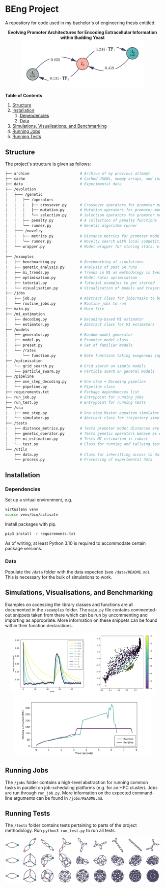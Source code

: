 # BEng Project

A repository for code used in my bachelor's of engineering thesis entitled:

<p align="center">
   <b>Evolving Promoter Architectures for Encoding Extracellular Information within Budding Yeast</b>
   <img src="cache/promoter_model_example.png" width="400">
</p>

**Table of Contents**

1. [Structure](#structure)
2. [Installation](#installation)
   1. [Dependencies](#dependencies)
   2. [Data](#data)
3. [Simulations, Visualisations, and Benchmarking](#simulations-visualisations-and-benchmarking)
4. [Running Jobs](#running-jobs)
5. [Running Tests](#running-tests)

## Structure

The project's structure is given as follows:

```bash
├── archive                       # Archive of my previous attempt
├── cache                         # Cached JSONs, numpy arrays, and images
├── data                          # Experimental data
├── /evolution
│   ├─── /genetic
│   │   ├── /operators             
│   │   │   ├── crossover.py      # Crossover operators for promoter models
│   │   │   ├── mutation.py       # Mutation operators for promoter models 
│   │   │   └── selection.py      # Selection operators for promoter models
│   │   ├── penalty.py            # A collection of penalty functions
│   │   └── runner.py             # Genetic algorithm runner
│   ├─── /novelty
│   │   ├── metrics.py            # Distance metrics for promoter models
│   │   └── runner.py             # Novelty search with local competition runner
│   └── wrapper.py                # Model wrapper for storing stats, e.g. fitness
│
├── /examples
│   ├── benchmarking.py           # Benchmarking of simulations
│   ├── genetic_analysis.py       # Analysis of past GA runs
│   ├── mi_trends.py              # Trends in MI as methodology is tweaked
│   ├── optimisation.py           # Model rates optimisation
│   ├── tutorial.py               # Tutorial examples to get started
│   └── visualisation.py          # Visualisation of models and trajectories
├── /jobs
│   ├── job.py                    # Abstract class for jobs/tasks to be run
│   └── routine_jobs.py           # Routine jobs to run
├── main.py                       # Main file
├── /mi_estimation
│   ├── decoding.py               # Decoding-based MI estimator
│   └── estimator.py              # Abstract class for MI estimators
├── /models
│   ├── generator.py              # Random model generator
│   ├── model.py                  # Promoter model class
│   ├── preset.py                 # Set of familiar models
│   └── /rates
│       └── function.py           # Rate functions taking exogenous input
├── /optimisation
│   └── grid_search.py            # Grid search on simple models
│   └── particle_swarm.py         # Particle swarm on general models
├── /pipeline
│   ├── one_step_decoding.py      # One-step + Decoding pipeline
│   └── pipeline.py               # Pipeline class
├── requirements.txt              # Package dependencies list
├── run_job.py                    # Entrypoint for running jobs
├── run_test.py                   # Entrypoint for running tests
├── /ssa
│   ├── one_step.py               # One-step Master equation simulator
│   └── simulator.py              # Abstract class for trajectory simulators
├── /tests
│   ├── distance_metrics.py       # Tests promoter model distances are metrics
│   ├── genetic_operator.py       # Tests genetic operators behave as expected
│   ├── mi_estimation.py          # Tests MI estimation is robust
│   └── test.py                   # Class for running and tallying tests
└── /utils
    ├── data.py                   # Class for inheritting access to data
    └── process.py                # Processing of experimental data
```

## Installation

### Dependencies

Set up a virtual environment, e.g.

```bash
virtualenv venv
source venv/bin/activate
```

Install packages with pip.

```bash
pip3 install -r requirements.txt
```

As of writing, at least Python 3.10 is required to accommodate certain package versions.

### Data

Populate the `/data` folder with the data expected (see `/data/README.md`). This is necessary for the bulk of simulations to work.

## Simulations, Visualisations, and Benchmarking

Examples on accessing the library classes and functions are all documented in the `/examples` folder. The `main.py` file contains commented-out snippets taken from there which can be run by uncommenting and importing as appropriate. More information on these snippets can be found within their function declarations.
<p align="center">
   <img src="cache/benchmark_simulation_timescale.png" height="200"> <img src="cache/mds_trajectory.png" height="200"> <img src="cache/mprof_plot.png" height="200">
</p>

## Running Jobs

The `/jobs` folder contains a high-level abstraction for running common tasks in parallel on job-scheduling platforms (e.g. for an HPC cluster). Jobs are run through `run_job.py`. More information on the expected command-line arguments can be found in `/jobs/README.md`.

## Running Tests
The `/tests` folder contains tests pertaining to parts of the project methodology. Run `python3 run_test.py` to run all tests.

<p align="center">
   <img src="cache/model_generation.png" height="150">
</p>
